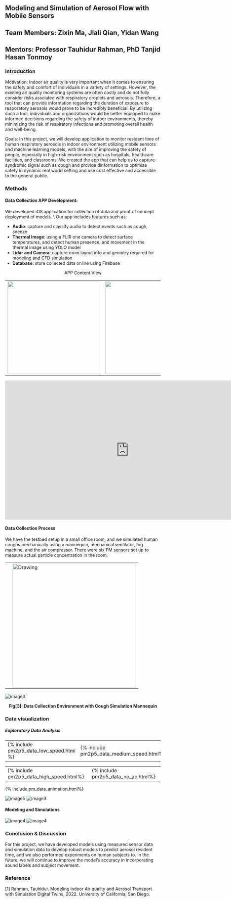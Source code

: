 ## Modeling and Simulation of Aerosol Flow with Mobile Sensors
## Team Members: Zixin Ma, Jiali Qian, Yidan Wang 
## Mentors: Professor Tauhidur Rahman, PhD Tanjid Hasan Tonmoy

### Introduction
Motivation:
Indoor air quality is very important when it comes to ensuring the safety and comfort of individuals in a variety of settings. However, the existing air quality monitoring systems are often costly and do not fully consider risks assoiated with respiratory droplets and aerosols. Therefore, a tool that can provide information regarding the duration of exposure to resporatory aerosols would prove to be incredibly beneficial. By utilizing such a tool, individuals and organizations would be better equipped to make informed decisions regarding the safety of indoor environments, thereby minimizing the risk of respiratory infections and promoting overall health and well-being.

Goals:
In this project, we will develop application to monitor resident time of human respiratory aerosols in indoor environment utilizing mobile sensors and machine learning models, with the aim of improving the safety of people, especially in high-risk environment such as hospitals, healthcare facilities, and classrooms. We created the app that can help us to capture syndromic signal such as cough and provide dinformation to optimize safety in dynamic real world setting and use cost effective and accessible to the general public.

### Methods
#### Data Collection APP Development:
We developed iOS application for collection of data and proof of concept deployment of models. \\
Our app includes features such as: 
* **Audio**: capture and classify audio to detect events such as cough, sneeze
* **Thermal Image**: using a FLIR one camera to detect surface temperatures, and detect human presence, and movement in the thermal image using YOLO model
* **Lidar and Camera**: capture room layout info and geomtry required for modeling and CFD simulation
* **Database**: store collected data online using Firebase

<table><tr>
<td> <img src="assets/app_view.png"  width= "300"/> </td>
<td> <img src="assets/thermal_audio.png" width= "300"/> </td>
<td> <img src="assets/app_scan_view.png" width= "300"/> </td>
<p align = "center">
APP Content View
</p>
</tr></table>


<iframe width="800" height="450" src="https://youtu.be/suGByOBXNN8" title="APP demo" frameborder="0" allow="accelerometer; autoplay; clipboard-write; encrypted-media; gyroscope; picture-in-picture" allowfullscreen></iframe>

#### Data Collection Process
We have the testbed setup in a small office room, and we simulated human coughs mechanically using a mannequin, mechanical ventilator, fog machine, and the air compressor. 
There were six PM sensors set up to measure actual particle concentration in the room.
<table><tr>
<td>
<!-- Import the component -->
<script type="module" src="https://ajax.googleapis.com/ajax/libs/model-viewer/3.0.1/model-viewer.min.js"></script>

<!-- Use it like any other HTML element -->
<style>
model-viewer {
  width: 400px;
  height: 600px;
}
</style>
<model-viewer alt="Model of Data Collection Room Setting Produced from LiDAR" src="assets/Uc302.gltf" ar shadow-intensity="1" camera-controls touch-action="pan-y">
</model-viewer>
</td>
<td> <img src="assets/room_layout.png" alt="Drawing" width= "400"/> 
</td>
</tr></table>



![image3](/assets/mannequin.png)
<figcaption align = "center"><b>Fig[3]: Data Collection Environment with Cough Simulation Mannequin</b></figcaption>

### Data visualization

##### Exploratory Data Analysis 
<table>
<!-- <caption>Monthly savings</caption>-->
<tr>
<td> {% include pm2p5_data_low_speed.html %}  </td>
<td> {% include pm2p5_data_medium_speed.html%} </td>
</tr>
</table>

<table>
<tr>
<td> {% include pm2p5_data_high_speed.html%} </td>
<td> {% include pm2p5_data_no_ac.html%} </td>
</tr>
</table>

{% include pm_data_animation.html%}


![image5](/assets/PM2.5_Diff_Loc.png)
![image3](/assets/room_condition.png)


####  Modeling and Simulations
![image4](/assets/model.png)
![image4](/assets/model_prediction.png)


### Conclusion & Discussion
For this project, we have developed models using measured sensor data and simulation data to develop robust models to predict aerosol resident time, and we also performed experiments on human subjects to. In the future, we will continue to improve the model’s accuracy in incorporating sound labels and subject movement.

### Reference
[1] Rahman, Tauhidur. Modeling indoor Air quality and Aerosol Transport with Simulation Digital Twins, 2022. University of California, San Diego.
